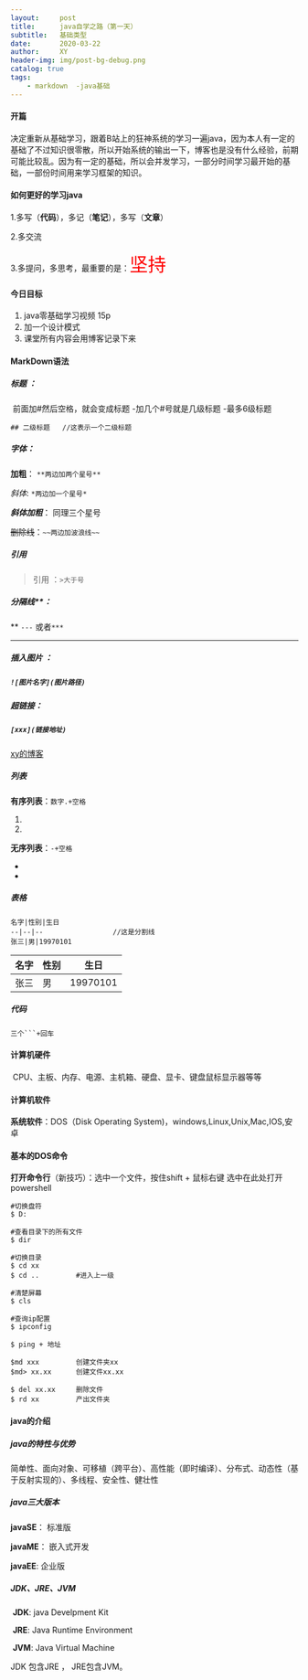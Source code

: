```yaml
---
layout:     post
title:      java自学之路（第一天）
subtitle:   基础类型
date:       2020-03-22
author:     XY
header-img: img/post-bg-debug.png
catalog: true
tags:   
    - markdown  -java基础
---
```


#### 开篇

​	决定重新从基础学习，跟着B站上的狂神系统的学习一遍java，因为本人有一定的基础了不过知识很零散，所以开始系统的输出一下，博客也是没有什么经验，前期可能比较乱。因为有一定的基础，所以会并发学习，一部分时间学习最开始的基础，一部份时间用来学习框架的知识。

#### 如何更好的学习java

1.多写（**代码**），多记（**笔记**），多写（**文章**）

2.多交流

3.多提问，多思考，最重要的是：<font color="red" size="6">坚持</font>

#### 今日目标

1. java零基础学习视频  15p
2. 加一个设计模式
3. 课堂所有内容会用博客记录下来

#### MarkDown语法

##### 标题 ：

​	前面加#然后空格，就会变成标题   -加几个#号就是几级标题 -最多6级标题

```## 二级标题
## 二级标题   //这表示一个二级标题
```

##### 字体：

**加粗**： `**两边加两个星号**`

*斜体*: 	`*两边加一个星号*`

***斜体加粗***：  同理三个星号

~~删除线~~：`~~两边加波浪线~~`

##### 引用

> 引用  ：`>大于号`

##### 分隔线**：

**  `---` 或者`***`

---

##### 插入图片 ：

##### `![图片名字](图片路径) `

##### 超链接：

#####  `[xxx](链接地址)`

[xy的博客]( https://xuyingcool.github.io/ )

##### 列表

**有序列表**：`数字.+空格`

1. 
2. 

**无序列表**：`-+空格`

- 
- 

##### 表格

```
名字|性别|生日
--|--|--                 //这是分割线
张三|男|19970101  
```

| 名字 | 性别 | 生日     |
| ---- | ---- | -------- |
| 张三 | 男   | 19970101 |

##### 代码

`三个```+回车 `

#### 计算机硬件

​	CPU、主板、内存、电源、主机箱、硬盘、显卡、键盘鼠标显示器等等

#### 计算机软件

**系统软件**：DOS（Disk Operating System)，windows,Linux,Unix,Mac,IOS,安卓

#### 基本的DOS命令

 **打开命令行**（新技巧）：选中一个文件，按住shift + 鼠标右键  选中在此处打开powershell

```
#切换盘符
$ D:

#查看目录下的所有文件
$ dir

#切换目录
$ cd xx
$ cd ..  		#进入上一级

#清楚屏幕
$ cls

#查询ip配置
$ ipconfig

$ ping + 地址

$md xxx   		创建文件夹xx
$md> xx.xx 		创建文件xx.xx

$ del xx.xx   	删除文件
$ rd xx   		产出文件夹
```

####  java的介绍

##### java的特性与优势

简单性、面向对象、可移植（跨平台）、高性能（即时编译）、分布式、动态性（基于反射实现的）、多线程、安全性、健壮性

##### java三大版本

**javaSE**：	标准版

**javaME**：	嵌入式开发

**javaEE**: 		企业版

##### JDK、JRE、JVM

​	**JDK**: java Develpment Kit 

​	**JRE**: Java Runtime Environment

​	**JVM**: Java Virtual Machine  

JDK 包含JRE ， JRE包含JVM。